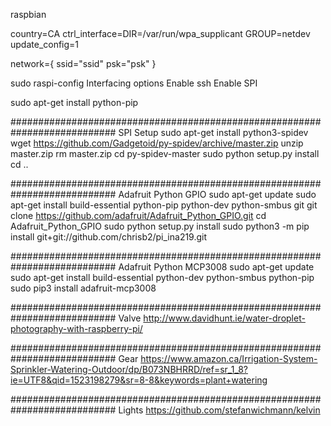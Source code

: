 raspbian

country=CA
ctrl_interface=DIR=/var/run/wpa_supplicant GROUP=netdev
update_config=1

network={
    ssid="ssid"
    psk="psk"
}

sudo raspi-config
Interfacing options
Enable ssh
Enable SPI

sudo apt-get install python-pip

########################################################################### SPI Setup
sudo apt-get install python3-spidev
wget https://github.com/Gadgetoid/py-spidev/archive/master.zip
unzip master.zip
rm master.zip
cd py-spidev-master
sudo python setup.py install
cd ..

########################################################################### Adafruit Python GPIO
sudo apt-get update
sudo apt-get install build-essential python-pip python-dev python-smbus git
git clone https://github.com/adafruit/Adafruit_Python_GPIO.git
cd Adafruit_Python_GPIO
sudo python setup.py install
sudo python3 -m pip install git+git://github.com/chrisb2/pi_ina219.git

########################################################################### Adafruit Python MCP3008
sudo apt-get update
sudo apt-get install build-essential python-dev python-smbus python-pip
sudo pip3 install adafruit-mcp3008

########################################################################### Valve
http://www.davidhunt.ie/water-droplet-photography-with-raspberry-pi/

########################################################################### Gear
https://www.amazon.ca/Irrigation-System-Sprinkler-Watering-Outdoor/dp/B073NBHRRD/ref=sr_1_8?ie=UTF8&qid=1523198279&sr=8-8&keywords=plant+watering

########################################################################### Lights
https://github.com/stefanwichmann/kelvin
